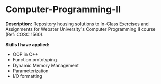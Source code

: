 # Computer-Programming-II
**Description:** Repository housing solutions to In-Class Exercises and Assignments for Webster University's Computer Programming II course (Ref: COSC 1560). 

**Skills I have applied:**
- OOP in C++
- Function prototyping
- Dynamic Memory Management
- Parameterization
- I/O formatting
